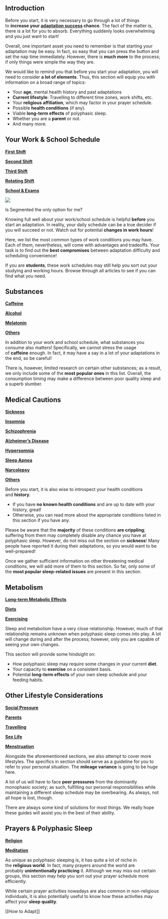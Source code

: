 ## Introduction

Before you start, it is very necessary to go through a lot of things to **increase your [adaptation success](https://www.polyphasic.net/methods-to-prepare-for-adaptations/) chance**. The fact of the matter is, there is a lot for you to absorb. Everything suddenly looks overwhelming and you just want to start!

Overall, one important asset you need to remember is that starting your adaptation may be easy. In fact, so easy that you can press the button and set the nap time immediately. However, there is **much more** to the process; if only things were simple the way they are.  

We would like to remind you that before you start your adaptation, you will need to consider **a lot of elements**. Thus, this section will equip you with information on a broad range of topics:

- Your **age**, mental health history and past adaptations
- **Current lifestyle**: Travelling to different time zones, work shifts, etc.
- Your **religious affiliation**, which may factor in your prayer schedule.
- Possible **health conditions** (if any).
- Viable **long-term effects** of polyphasic sleep.
- Whether you are a **parent** or not.
- And many more.

## Your Work & School Schedule

[**First Shift**](https://www.polyphasic.net/first-shift-workers/)

[**Second Shift**](https://www.polyphasic.net/second-shift-workers/)

[**Third Shift**](https://www.polyphasic.net/third-shift-workers/)

[**Rotating Shift**](https://www.polyphasic.net/rotating-shift/)

[**School & Exams**](https://www.polyphasic.net/school-exams/)

[![](https://www.polyphasic.net/wp-content/uploads/2021/04/Segmented-first-shift.png)](https://www.polyphasic.net/segmented-first-shift/)

Is Segmented the only option for me?

Knowing full well about your work/school schedule is helpful **before** you start an adaptation. In reality, your daily schedule can be a true decider if you will succeed or not. Watch out for potential **changes in work hours**!

Here, we list the most common types of work conditions you may have. Each of them, nevertheless, will come with advantages and tradeoffs. Your task is to find out the **best compromises** between adaptation difficulty and scheduling convenience! 

If you are **students**, these work schedules may still help you sort out your studying and working hours. Browse through all articles to see if you can find what you need.

## Substances

[**Caffeine**](https://www.polyphasic.net/caffeine-consumption/)

[**Alcohol**](https://www.polyphasic.net/alcohol/)

[**Melatonin**](https://www.polyphasic.net/melatonin/)

[**Others**](https://www.polyphasic.net/other-substances/)

In addition to your work and school schedule, what substances you consume also matters! Specifically, we cannot stress the usage of **caffeine** enough. In fact, it may have a say in a lot of your adaptations in the end, so be careful! 

There is, however, limited research on certain other substances; as a result, we only include some of the **most popular ones** in this list. Overall, the consumption timing may make a difference between poor quality sleep and a superb slumber. 

## Medical Cautions

[**Sickness**](https://www.polyphasic.net/sickness-polyphasic-sleep/)

[**Insomnia**](https://www.polyphasic.net/insomnia/)

[**Schizophrenia**](https://www.polyphasic.net/schizophrenia/)

[**Alzheimer’s Disease**](https://www.polyphasic.net/alzheimer/)

[**Hypersomnia**](https://www.polyphasic.net/hypersomnia/)

[**Sleep Apnea**](https://www.polyphasic.net/sleep-apnea/)

[**Narcolepsy**](https://www.polyphasic.net/narcolepsy/)

[**Others**](https://www.polyphasic.net/medical-conditions/)

Before you start, it is also wise to introspect your health conditions and **history**.

- If you have **no known health conditions** and are up to date with your history, great! 
- Otherwise, you can read more about the appropriate conditions listed in this section if you have any.

Please be aware that the **majority** of these conditions **are crippling**; suffering from them may completely disable any chance you have at polyphasic sleep. However, do not miss out the section on **sickness**! Many people have reported it during their adaptations, so you would want to be well-prepared!

Once we gather sufficient information on other threatening medical conditions, we will add more of them to this section. So far, only some of the **most popular sleep-related issues** are present in this section.

## Metabolism

[**Long-term Metabolic Effects**](https://www.polyphasic.net/long-term-metabolic-effects/)

[**Diets**](https://www.polyphasic.net/diet-considerations/)

[**Exercising**](https://www.polyphasic.net/exercise/)

Sleep and metabolism have a very close relationship. However, much of that relationship remains unknown when polyphasic sleep comes into play. A lot will change during and after the process; however, only you are capable of seeing your own changes.

This section will provide some hindsight on:

- How polyphasic sleep may require some changes in your current **diet**.
- Your capacity to **exercise** on a consistent basis.
- Potential **long-term effects** of your own sleep schedule and your feeding habits.

## Other Lifestyle Considerations

[**Social Pressure**](https://www.polyphasic.net/social-life/)

[**Parents**](https://www.polyphasic.net/polyphasic-sleep-for-parents/)

[**Travelling**](https://www.polyphasic.net/travelling/)

[**Sex Life**](https://www.polyphasic.net/sex-life/)

[**Menstruation**](https://www.polyphasic.net/menstruation/)

Alongside the aforementioned sections, we also attempt to cover more lifestyles. The specifics in section should serve as a guideline for you to refer to your personal situation. The **mileage variance** is going to be huge here. 

A lot of us will have to face **peer pressures** from the dominantly monophasic society; as such, fulfilling our personal responsibilities while maintaining a different sleep schedule may be overbearing. As always, not all hope is lost, though. 

There are always some kind of solutions for most things. We really hope these guides will assist you in the best of their ability. 

## Prayers & Polyphasic Sleep

[**Religion**](https://www.polyphasic.net/religion/)

[**Meditation**](https://www.polyphasic.net/meditation/)

As unique as polyphasic sleeping is, it has quite a lot of niche in the **religious world**. In fact, many prayers around the world are probably **unintentionally practicing** it. Although we may miss out certain groups, this section may help you sort out your prayer schedule more efficiently. 

While certain prayer activities nowadays are also common in non-religious individuals, it is also potentially useful to know how these activities may affect your **sleep quality**.


[[How to Adapt]]
